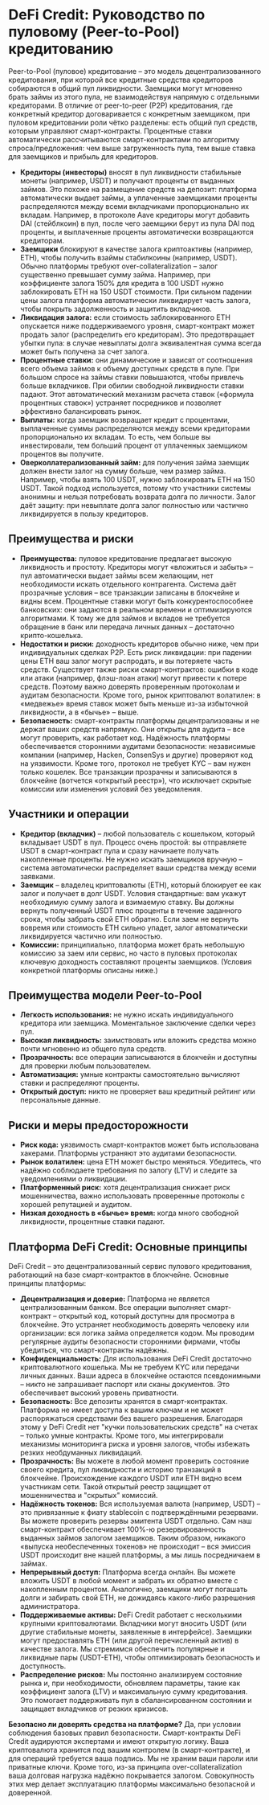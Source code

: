 # DeFi Credit: Руководство по пуловому (Peer-to-Pool) кредитованию

Peer-to-Pool (пуловое) кредитование – это модель децентрализованного кредитования, при которой все кредитные средства кредиторов собираются в общий пул ликвидности. Заемщики могут мгновенно брать займы из этого пула, не взаимодействуя напрямую с отдельными кредиторами. В отличие от peer-to-peer (P2P) кредитования, где конкретный кредитор договаривается с конкретным заемщиком, при пуловом кредитовании роли чётко разделены: есть общий пул средств, которым управляют смарт-контракты. Процентные ставки автоматически рассчитываются смарт-контрактами по алгоритму спроса/предложения: чем выше загруженность пула, тем выше ставка для заемщиков и прибыль для кредиторов.

- **Кредиторы (инвесторы)** вносят в пул ликвидности стабильные монеты (например, USDT) и получают проценты от выданных займов. Это похоже на размещение средств на депозит: платформа автоматически выдает займы, а уплаченные заемщиками проценты распределяются между всеми вкладчиками пропорционально их вкладам. Например, в протоколе Aave кредиторы могут добавить DAI (стейблкоин) в пул, после чего заемщики берут из пула DAI под проценты, и выплаченные проценты автоматически возвращаются кредиторам.
- **Заемщики** блокируют в качестве залога криптоактивы (например, ETH), чтобы получить взаймы стабилкоины (например, USDT). Обычно платформы требуют over-collateralization – залог существенно превышает сумму займа. Например, при коэффициенте залога 150% для кредита в 100 USDT нужно заблокировать ETH на 150 USDT стоимости. При сильном падении цены залога платформа автоматически ликвидирует часть залога, чтобы покрыть задолженность и защитить вкладчиков.
- **Ликвидация залога:** если стоимость заблокированного ETH опускается ниже поддерживаемого уровня, смарт-контракт может продать залог (распределить его кредиторам). Это предотвращает убытки пула: в случае невыплаты долга эквивалентная сумма всегда может быть получена за счет залога.
- **Процентные ставки:** они динамические и зависят от соотношения всего объема займов к объему доступных средств в пуле. При большом спросе на займы ставки повышаются, чтобы привлечь больше вкладчиков. При обилии свободной ликвидности ставки падают. Этот автоматический механизм расчета ставок («формула процентных ставок») устраняет посредников и позволяет эффективно балансировать рынок.
- **Выплаты:** когда заемщик возвращает кредит с процентами, выплаченные суммы распределяются между всеми кредиторами пропорционально их вкладам. То есть, чем больше вы инвестировали, тем больший процент от уплаченных заемщиком процентов вы получите.
- **Оверколлатерализованный займ:** для получения займа заемщик должен внести залог на сумму больше, чем размер займа. Например, чтобы взять 100 USDT, нужно заблокировать ETH на 150 USDT. Такой подход используется, потому что участники системы анонимны и нельзя потребовать возврата долга по личности. Залог даёт защиту: при невыплате долга залог полностью или частично ликвидируется в пользу кредиторов.

## Преимущества и риски

- **Преимущества:** пуловое кредитование предлагает высокую ликвидность и простоту. Кредиторы могут «вложиться и забыть» – пул автоматически выдает займы всем желающим, нет необходимости искать отдельного контрагента. Система даёт прозрачные условия – все транзакции записаны в блокчейне и видны всем. Процентные ставки могут быть конкурентоспособнее банковских: они задаются в реальном времени и оптимизируются алгоритмами. К тому же для займов и вкладов не требуется обращение в банк или передача личных данных – достаточно крипто-кошелька.
- **Недостатки и риски:** доходность кредиторов обычно ниже, чем при индивидуальных сделках P2P. Есть риск ликвидации: при падении цены ETH ваш залог могут распродать, и вы потеряете часть средств. Существует также риски смарт-контрактов: ошибки в коде или атаки (например, флэш-лоан атаки) могут привести к потере средств. Поэтому важно доверять проверенным протоколам и аудитам безопасности. Кроме того, рынок криптовалют волатилен: в «медвежье» время ставок может быть меньше из-за избыточной ликвидности, а в «бычье» – выше.
- **Безопасность:** смарт-контракты платформы децентрализованы и не держат ваших средств напрямую. Они открыты для аудита – все могут проверить, как работает код. Надёжность платформы обеспечивается сторонними аудитами безопасности: независимые компании (например, Hacken, ConsenSys и другие) проверяют код на уязвимости. Кроме того, протокол не требует KYC – вам нужен только кошелек. Все транзакции прозрачны и записываются в блокчейне (вотчется «открытый реестр»), что исключает скрытые комиссии или изменения условий без уведомления.

## Участники и операции

- **Кредитор (вкладчик)** – любой пользователь с кошельком, который вкладывает USDT в пул. Процесс очень простой: вы отправляете USDT в смарт-контракт пула и сразу начинаете получать накопленные проценты. Не нужно искать заемщиков вручную – система автоматически распределяет ваши средства между всеми заявками.
- **Заемщик** – владелец криптовалюты (ETH), который блокирует ее как залог и получает в долг USDT. Условия стандартные: вам укажут необходимую сумму залога и взимаемую ставку. Вы должны вернуть полученный USDT плюс проценты в течение заданного срока, чтобы забрать свой ETH обратно. Если заем не вернуть вовремя или стоимость ETH сильно упадет, залог автоматически ликвидируется частично или полностью.
- **Комиссии:** принципиально, платформа может брать небольшую комиссию за заем или сервис, но часто в пуловых протоколах ключевую доходность составляют проценты заемщиков. (Условия конкретной платформы описаны ниже.)

## Преимущества модели Peer-to-Pool

- **Легкость использования:** не нужно искать индивидуального кредитора или заемщика. Моментальное заключение сделки через пул.
- **Высокая ликвидность:** заимствовать или вложить средства можно почти мгновенно из общего пула средств.
- **Прозрачность:** все операции записываются в блокчейн и доступны для проверки любым пользователем.
- **Автоматизация:** умные контракты самостоятельно вычисляют ставки и распределяют проценты.
- **Открытый доступ:** никто не проверяет ваш кредитный рейтинг или персональные данные.

## Риски и меры предосторожности

- **Риск кода:** уязвимость смарт-контрактов может быть использована хакерами. Платформы устраняют это аудитами безопасности.
- **Рынок волатилен:** цена ETH может быстро меняться. Убедитесь, что надёжно соблюдаете требования по залогу (LTV) и следите за уведомлениями о ликвидации.
- **Платформенный риск:** хотя децентрализация снижает риск мошенничества, важно использовать проверенные протоколы с хорошей репутацией и аудитом.
- **Низкая доходность в «бычье» время:** когда много свободной ликвидности, процентные ставки падают.

## Платформа DeFi Credit: Основные принципы

DeFi Credit – это децентрализованный сервис пулового кредитования, работающий на базе смарт-контрактов в блокчейне. Основные принципы платформы:

- **Децентрализация и доверие:** Платформа не является централизованным банком. Все операции выполняет смарт-контракт – открытый код, который доступны для просмотра в блокчейне. Это устраняет необходимость доверять человеку или организации: вся логика займа определяется кодом. Мы проводим регулярные аудиты безопасности сторонними фирмами, чтобы убедиться, что смарт-контракты надёжны.
- **Конфиденциальность:** Для использования DeFi Credit достаточно криптовалютного кошелька. Мы не требуем KYC или передачи личных данных. Ваши адреса в блокчейне остаются псевдонимными – никто не запрашивает паспорт или сканы документов. Это обеспечивает высокий уровень приватности.
- **Безопасность:** Все депозиты хранятся в смарт-контрактах. Платформа не имеет доступа к вашим ключам и не может распоряжаться средствами без вашего разрешения. Благодаря этому у DeFi Credit нет "кучки пользовательских средств" на счетах – только умные контракты. Кроме того, мы интегрировали механизмы мониторинга риска и уровня залогов, чтобы избежать резких необдуманных ликвидаций.
- **Прозрачность:** Вы можете в любой момент проверить состояние своего кредита, пул ликвидности и историю транзакций в блокчейне. Происхождение каждого USDT или ETH видно всем участникам сети. Такой открытый реестр защищает от мошенничества и "скрытых" комиссий.
- **Надёжность токенов:** Вся используемая валюта (например, USDT) – это привязанные к фиату stablecoin с подтверждёнными резервами. Вы можете проверить резервы эмитента USDT отдельно. Сам наш смарт-контракт обеспечивает 100%-ю резервированность выданных займов залогом заемщиков. Таким образом, никакого «выпуска необеспеченных токенов» не происходит – вся эмиссия USDT происходит вне нашей платформы, а мы лишь посредничаем в займах.
- **Непрерывный доступ:** Платформа всегда онлайн. Вы можете вложить USDT в любой момент и забрать их обратно вместе с накопленным процентом. Аналогично, заемщики могут погашать долги и забирать свой ETH, не дожидаясь какого-либо разрешения администратора.
- **Поддерживаемые активы:** DeFi Credit работает с несколькими крупными криптовалютами. Вкладчики могут вносить USDT (или другие стабильные монеты, заявленные в интерфейсе). Заемщики могут предоставлять ETH (или другой перечисленный актив) в качестве залога. Мы стремимся обеспечить популярные и ликвидные пары (USDT-ETH), чтобы оптимизировать безопасность и доступность.
- **Распределение рисков:** Мы постоянно анализируем состояние рынка и, при необходимости, обновляем параметры, такие как коэффициент залога (LTV) и максимальную сумму кредитования. Это помогает поддерживать пул в сбалансированном состоянии и защищает вкладчиков от резких кризисов.

**Безопасно ли доверять средства на платформе?** Да, при условии соблюдения базовых правил безопасности. Смарт-контракты DeFi Credit аудируются экспертами и имеют открытую логику. Ваша криптовалюта хранится под вашим контролем (в смарт-контракте), и для операций требуется ваша подпись. Мы не храним ваши пароли или приватные ключи. Кроме того, из-за принципа over-collateralization ваша долговая нагрузка надёжно покрывается залогом. Совокупность этих мер делает эксплуатацию платформы максимально безопасной и доверенной.